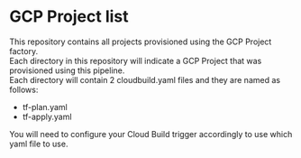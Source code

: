 # GCP Project list
This repository contains all projects provisioned using the GCP Project factory.  
Each directory in this repository will indicate a GCP Project that was provisioned using this pipeline.  
Each directory will contain 2 cloudbuild.yaml files and they are named as follows:  
- tf-plan.yaml
- tf-apply.yaml

You will need to configure your Cloud Build trigger accordingly to use which yaml file to use. 